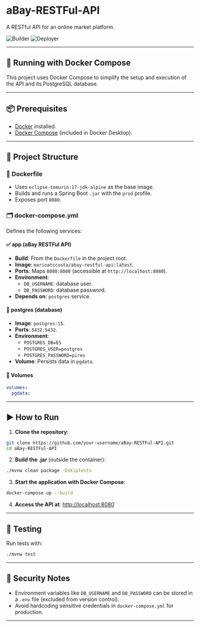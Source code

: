 # aBay-RESTFul-API

A RESTful API for an online market platform.

![Builder](https://github.com/mariocosta-pt/aBay-RESTFul-API/actions/workflows/builder.yml/badge.svg)
![Deployer](https://github.com/mariocosta-pt/aBay-RESTFul-API/actions/workflows/deployer.yml/badge.svg)

---

## 🐳 Running with Docker Compose

This project uses Docker Compose to simplify the setup and execution of the API and its PostgreSQL database.

---

## 📦 Prerequisites

- [Docker](https://docs.docker.com/get-docker/) installed.
- [Docker Compose](https://docs.docker.com/compose/install/) (included in Docker Desktop).

---

## 🧱 Project Structure

### 🔧 Dockerfile

- Uses `eclipse-temurin:17-jdk-alpine` as the base image.
- Builds and runs a Spring Boot `.jar` with the `prod` profile.
- Exposes port `8080`.

### 🗂 docker-compose.yml

Defines the following services:

#### ✅ app (aBay RESTFul API)

- **Build**: From the `Dockerfile` in the project root.
- **Image**: `marioatccosta/abay-restful-api:latest`.
- **Ports**: Maps `8080:8080` (accessible at `http://localhost:8080`).
- **Environment**:
    - `DB_USERNAME`: database user.
    - `DB_PASSWORD`: database password.
- **Depends on**: `postgres` service.

#### 🐘 postgres (database)

- **Image**: `postgres:15`.
- **Ports**: `5432:5432`.
- **Environment**:
    - `POSTGRES_DB=ES`
    - `POSTGRES_USER=postgres`
    - `POSTGRES_PASSWORD=pires`
- **Volume**: Persists data in `pgdata`.

#### 💾 Volumes

```yaml
volumes:
  pgdata:
```

---

## ▶️ How to Run

1. **Clone the repository**:

```bash
git clone https://github.com/your-username/aBay-RESTFul-API.git
cd aBay-RESTFul-API
```

2. **Build the .jar** (outside the container):

```bash
./mvnw clean package -DskipTests
```

3. **Start the application with Docker Compose**:

```bash
docker-compose up --build
```

4. **Access the API at**: [http://localhost:8080](http://localhost:8080)

---

## 🧪 Testing

Run tests with:

```bash
./mvnw test
```

---

## 🔐 Security Notes

- Environment variables like `DB_USERNAME` and `DB_PASSWORD` can be stored in a `.env` file (excluded from version control).
- Avoid hardcoding sensitive credentials in `docker-compose.yml` for production.

---
